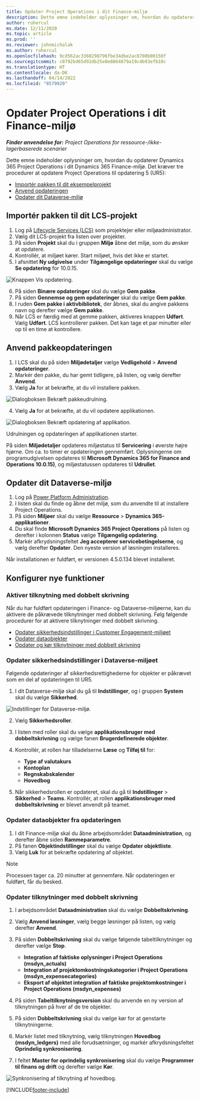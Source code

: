 ```yaml
---
title: Opdater Project Operations i dit Finance-miljø
description: Dette emne indeholder oplysninger om, hvordan du opdaterer Project Operations i dit Dynamics 365 Finance-miljø.
author: ruhercul
ms.date: 12/11/2020
ms.topic: article
ms.prod: ''
ms.reviewer: johnmichalak
ms.author: ruhercul
ms.openlocfilehash: 9cd562ac3360298796fbe34dbe2ac8708b00150f
ms.sourcegitcommit: c0792bd65d92db25e0e8864879a19c4b93efb10c
ms.translationtype: HT
ms.contentlocale: da-DK
ms.lasthandoff: 04/14/2022
ms.locfileid: "8579920"
---
```

# <a name="update-project-operations-in-your-finance-environment"></a>Opdater Project Operations i dit Finance-miljø

_**Finder anvendelse for:** Project Operations for ressource-/ikke-lagerbaserede scenarier_


Dette emne indeholder oplysninger om, hvordan du opdaterer Dynamics 365 Project Operations i dit Dynamics 365 Finance-miljø. Det kræver tre procedurer at opdatere Project Operations til opdatering 5 (UR5):

- [Importér pakken til dit eksempelprojekt](#import)
- [Anvend opdateringen](#apply)
- [Opdater dit Dataverse-miljø](#update)

## <a name="import-the-package-into-your-lcs-project"></a><a name="import"></a>Importér pakken til dit LCS-projekt

1. Log på [Lifecycle Services (LCS)](https://lcs.dynamics.com/) som projektejer eller miljøadministrator.
2. Vælg dit LCS-projekt fra listen over projekter.
3. På siden **Projekt** skal du i gruppen **Miljø** åbne det miljø, som du ønsker at opdatere.
4. Kontrollér, at miljøet kører. Start miljøet, hvis det ikke er startet.
5. I afsnittet **Ny udgivelse** under **Tilgængelige opdateringer** skal du vælge **Se opdatering** for 10.0.15.

![Knappen Vis opdatering.](media/view-update.png)

6. På siden **Binære opdateringer** skal du vælge **Gem pakke**.
7. På siden **Gennemse og gem opdateringer** skal du vælge **Gem pakke**.
8. I ruden **Gem pakke i aktivbibliotek**, der åbnes, skal du angive pakkens navn og derefter vælge **Gem pakke**.
9. Når LCS er færdig med at gemme pakken, aktiveres knappen **Udført**. Vælg **Udført**. LCS kontrollerer pakken. Det kan tage et par minutter eller op til en time at kontrollere.


## <a name="apply-the-package-update"></a><a name="apply"></a>Anvend pakkeopdateringen

1. I LCS skal du på siden **Miljødetaljer** vælge **Vedligehold** > **Anvend opdateringer**.
2. Markér den pakke, du har gemt tidligere, på listen, og vælg derefter **Anvend**.
3. Vælg **Ja** for at bekræfte, at du vil installere pakken.

![Dialogboksen Bekræft pakkeudrulning.](media/confirm-package-deployment.png)

4. Vælg **Ja** for at bekræfte, at du vil opdatere applikationen.

![Dialogboksen Bekræft opdatering af applikation.](media/confirm-application-update.png)

Udrulningen og opdateringen af applikationen starter. 

På siden **Miljødetaljer** opdateres miljøstatus til **Servicering** i øverste højre hjørne. Om ca. to timer er opdateringen gennemført. Oplysningerne om programudgivelsen opdateres til **Microsoft Dynamics 365 for Finance and Operations 10.0.15)**, og miljøstatussen opdateres til **Udrullet**.


## <a name="update-your-dataverse-environment"></a><a name="update"></a>Opdater dit Dataverse-miljø

1. Log på [Power Platform Administration](https://admin.powerplatform.com/).
2. I listen skal du finde og åbne det miljø, som du anvendte til at installere Project Operations.
3. På siden **Miljøer** skal du vælge **Ressource** > **Dynamics 365-applikationer**.
4. Du skal finde **Microsoft Dynamics 365 Project Operations** på listen og derefter i kolonnen **Status** vælge **Tilgængelig opdatering**.
5. Markér afkrydsningsfeltet **Jeg accepterer servicebetingelserne**, og vælg derefter **Opdater**. Den nyeste version af løsningen installeres.

Når installationen er fuldført, er versionen 4.5.0.134 blevet installeret.

## <a name="configure-new-features"></a>Konfigurer nye funktioner

### <a name="enable-dual-write-mapping"></a>Aktiver tilknytning med dobbelt skrivning

Når du har fuldført opdateringen i Finance- og Dataverse-miljøerne, kan du aktivere de påkrævede tilknytninger med dobbelt skrivning. Følg følgende procedurer for at aktivere tilknytninger med dobbelt skrivning.

- [Opdater sikkerhedsindstillinger i Customer Engagement-miljøet](#security)
- [Opdater dataobjekter](#refresh)
- [Opdater og kør tilknytninger med dobbelt skrivning](#run)

### <a name="update-security-settings-on-the-dataverse-environment"></a><a name="security"></a>Opdater sikkerhedsindstillinger i Dataverse-miljøet

Følgende opdateringer af sikkerhedsrettighederne for objekter er påkrævet som en del af opdateringen til UR5.

1. I dit Dataverse-miljø skal du gå til **Indstillinger**, og i gruppen **System** skal du vælge **Sikkerhed**.

![Indstillinger for Dataverse-miljø.](media/Picture21.png)

2. Vælg **Sikkerhedsroller**.
3. I listen med roller skal du vælge **applikationsbruger med dobbeltskrivning** og vælge fanen **Brugerdefinerede objekter**. 
4. Kontrollér, at rollen har tilladelserne **Læse** og **Tilføj til** for:

      - **Type af valutakurs**
      - **Kontoplan** 
      - **Regnskabskalender** 
      - **Hovedbog**

5. Når sikkerhedsrollen er opdateret, skal du gå til **Indstillinger** > **Sikkerhed** > **Teams**. Kontrollér, at rollen **applikationsbruger med dobbeltskrivning** er blevet anvendt på teamet. 

### <a name="refresh-data-entities-from-the-update"></a><a name="refresh"></a>Opdater dataobjekter fra opdateringen

1. I dit Finance-miljø skal du åbne arbejdsområdet **Dataadministration**, og derefter åbne siden **Rammeparametre**.
2. På fanen **Objektindstillinger** skal du vælge **Opdater objektliste**.
3. Vælg **Luk** for at bekræfte opdatering af objektet.

 > [!NOTE]
 > Processen tager ca. 20 minutter at gennemføre. Når opdateringen er fuldført, får du besked.

### <a name="update-dual-write-mappings"></a><a name="run"></a>Opdater tilknytninger med dobbelt skrivning

1. I arbejdsområdet **Dataadministration** skal du vælge **Dobbeltskrivning**.
2. Vælg **Anvend løsninger**, vælg begge løsninger på listen, og vælg derefter **Anvend**.
3. På siden **Dobbeltskrivning** skal du vælge følgende tabeltilknytninger og derefter vælge **Stop**.

    - **Integration af faktiske oplysninger i Project Operations (msdyn_actuals)**
    - **Integration af projektomkostningskategorier i Project Operations (msdyn_expensecategories)**
    - **Eksport af objektet integration af faktiske projektomkostninger i Project Operations (msdyn_expenses)**

4. På siden **Tabeltilknytningsversion** skal du anvende en ny version af tilknytningen på hver af de tre objekter.
5. På siden **Dobbeltskrivning** skal du vælge kør for at genstarte tilknytningerne.
6. Markér listet med tilknytning, vælg tilknytningen **Hovedbog (msdyn_ledgers)** med alle forudsætninger, og markér afkrydsningsfeltet **Oprindelig synkronisering**. 
7. I feltet **Master for oprindelig synkronisering** skal du vælge **Programmer til finans og drift** og derefter vælge **Kør**.
 
 ![Synkronisering af tilknytning af hovedbog.](media/DW6.png)
 


[!INCLUDE[footer-include](../includes/footer-banner.md)]
